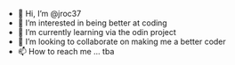 - 👋 Hi, I’m @jroc37
- 👀 I’m interested in being better at coding
- 🌱 I’m currently learning via the odin project
- 💞️ I’m looking to collaborate on making me a better coder
- 📫 How to reach me ... tba



